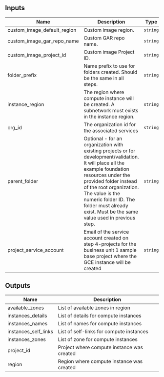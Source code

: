 <!-- BEGINNING OF PRE-COMMIT-TERRAFORM DOCS HOOK -->
## Inputs

| Name | Description | Type | Default | Required |
|------|-------------|------|---------|:--------:|
| custom\_image\_default\_region | Custom image region. | `string` | `""` | no |
| custom\_image\_gar\_repo\_name | Custom GAR repo name. | `string` | `""` | no |
| custom\_image\_project\_id | Custom image Project ID. | `string` | `""` | no |
| folder\_prefix | Name prefix to use for folders created. Should be the same in all steps. | `string` | `"fldr"` | no |
| instance\_region | The region where compute instance will be created. A subnetwork must exists in the instance region. | `string` | n/a | yes |
| org\_id | The organization id for the associated services | `string` | n/a | yes |
| parent\_folder | Optional - for an organization with existing projects or for development/validation. It will place all the example foundation resources under the provided folder instead of the root organization. The value is the numeric folder ID. The folder must already exist. Must be the same value used in previous step. | `string` | `""` | no |
| project\_service\_account | Email of the service account created on step 4-projects for the business unit 1 sample base project where the GCE instance will be created | `string` | n/a | yes |

## Outputs

| Name | Description |
|------|-------------|
| available\_zones | List of available zones in region |
| instances\_details | List of details for compute instances |
| instances\_names | List of names for compute instances |
| instances\_self\_links | List of self-links for compute instances |
| instances\_zones | List of zone for compute instances |
| project\_id | Project where compute instance was created |
| region | Region where compute instance was created |

<!-- END OF PRE-COMMIT-TERRAFORM DOCS HOOK -->

